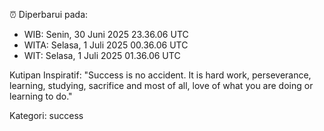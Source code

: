 ⏰ Diperbarui pada:
- WIB: Senin, 30 Juni 2025 23.36.06 UTC
- WITA: Selasa, 1 Juli 2025 00.36.06 UTC
- WIT: Selasa, 1 Juli 2025 01.36.06 UTC

Kutipan Inspiratif:
"Success is no accident. It is hard work, perseverance, learning, studying, sacrifice and most of all, love of what you are doing or learning to do."


Kategori: success

